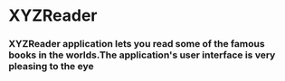 # XYZReader
### XYZReader application lets you read some of the famous books in the worlds.The application's user interface is very pleasing to the eye
